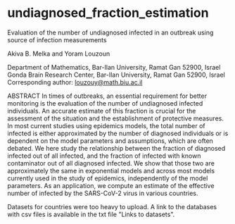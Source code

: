 # undiagnosed_fraction_estimation
Evaluation of the number of undiagnosed infected in an outbreak using source of infection measurements

Akiva B. Melka and Yoram Louzoun

Department of Mathematics, Bar-Ilan University, Ramat Gan 52900, Israel
Gonda Brain Research Center, Bar-Ilan University, Ramat Gan 52900, Israel
Corresponding author: louzouy@math.biu.ac.il  

ABSTRACT
In times of outbreaks, an essential requirement for better monitoring is the evaluation of the number of undiagnosed infected individuals. An accurate estimate of this fraction is crucial for the assessment of the situation and the establishment of protective measures. In most current studies using epidemics models, the total number of infected is either approximated by the number of diagnosed individuals or is dependent on the model parameters and assumptions, which are often debated. We here study the relationship between the fraction of diagnosed infected out of all infected, and the fraction of infected with known contaminator out of all diagnosed infected. We show that those two are approximately the same in exponential models and across most models currently used in the study of epidemics, independently of the model parameters. As an application, we compute an estimate of the effective number of infected by the SARS-CoV-2 virus in various countries.

Datasets for countries were too heavy to upload. A link to the databases with csv files is available in the txt file "Links to datasets".

